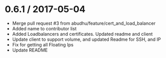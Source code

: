 0.6.1 / 2017-05-04
==================
  * Merge pull request #3 from abudhu/feature/cert_and_load_balancer
  * Added name to contributor list
  * Added Loadbalancers and certificates.  Updated readme and client
  * Update client to support volume, and updated Readme for SSH, and IP
  * Fix for getting all Floating Ips
  * Update README
